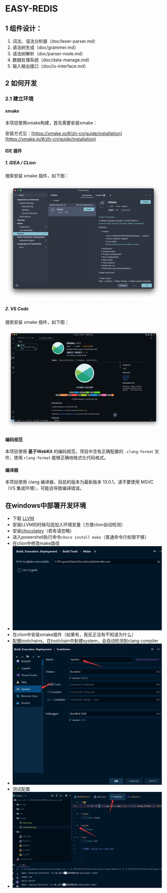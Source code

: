 # EASY-REDIS

## 1 组件设计：

1. 词法、语法分析器（doc/lexer-parser.md）
2. 语法树生成（doc/grammer.md）
3. 语法树解析（doc/parser-node.md）
4. 数据处理系统（doc/data-manage.md）
5. 输入输出接口（doc/io-interface.md）

## 2 如何开发

### 2.1 建立环境

#### xmake

本项目使用xmake构建，首先需要安装xmake：

安装方式见：[https://xmake.io/#/zh-cn/guide/installation](https://xmake.io/#/zh-cn/guide/installation)

#### IDE 插件

##### 1. IDEA / CLion

搜索安装 xmake 插件，如下图：

![image-20220421134214833](https://raw.githubusercontent.com/MrZLeo/Image/main/uPic/2022/04/21/image-20220421134214833PoHcQy.png)


##### 2. VS Code

搜索安装 xmake 插件，如下图：

![image-20220421134253371](https://raw.githubusercontent.com/MrZLeo/Image/main/uPic/2022/04/21/image-20220421134253371eTqQb1.png)

#### 编码规范

本项目使用 **基于WebKit** 的编码规范，项目中含有正确配置的 `.clang-format` 文件，使用 `clang-format` 能够正确地格式化代码格式。

#### 编译器

本项目使用 clang 编译器，目前的版本为最新版本 13.0.1，请不要使用 MSVC（VS 集成环境），可能会导致编译错误。

## 在windows中部署开发环境
+ 下载 [LLVM](https://github.com/llvm/llvm-project/releases/download/llvmorg-14.0.0/LLVM-14.0.0-win64.exe) 
+ 安装LLVM的时候勾选加入环境变量（方便clion自动检测）
+ 安装[chocolatey](https://docs.chocolatey.org/en-us/choco/setup)（若有请忽略）
+ 进入powershell执行命令`choco install make`（普通命令行权限不够）
+ 在clion中修改make路径
+ ![make.png](images/make.png)
+ 在clion中安装xmake插件（如果有，我反正没有不知道为什么）
+ 配置toolchains，在toolchain中新建system，会自动检测到clang compiler
+ ![toolchains.png](images/toolchains.png)
+ 测试配置
+ ![testmake.png](images/testmake.png)